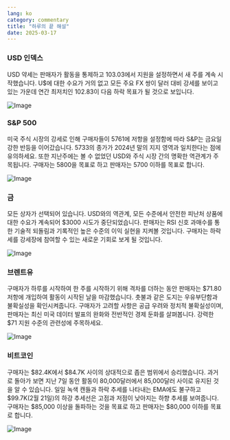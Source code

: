 ```yaml
---
lang: ko
category: commentary
title: "하루의 끝 해설"
date: 2025-03-17
---
```


### USD 인덱스

USD 약세는 판매자가 활동을 통제하고 103.03에서 지원을 설정하면서 새 주를 계속 시작했습니다. U$에 대한 수요가 거의 없고 모든 주요 FX 쌍이 달러 대비 강세를 보이고 있는 가운데 연간 최저치인 102.83이 다음 하락 목표가 될 것으로 보입니다. 

![Image](https://markleighedu.github.io/img/Mar-2025/17-Mar-2025/usdindex.jpg)

### S&P 500

미국 주식 시장의 강세로 인해 구매자들이 5761에 저항을 설정함에 따라 S&P는 금요일 강한 반등을 이어갔습니다. 5733의 종가가 2024년 말의 지지 영역과 일치한다는 점에 유의하세요. 또한 지난주에는 볼 수 없었던 USD와 주식 시장 간의 명확한 역관계가 주목됩니다. 구매자는 5800을 목표로 하고 판매자는 5700 이하를 목표로 합니다.

![Image](https://markleighedu.github.io/img/Mar-2025/17-Mar-2025/sp500.jpg)

### 금

모든 상자가 선택되어 있습니다. USD와의 역관계, 모든 수준에서 안전한 피난처 상품에 대한 수요가 계속되어 $3000 시도가 중단되었습니다. 판매자는 RSI 신호 과매수를 통한 기술적 되돌림과 기록적인 높은 수준의 이익 실현을 지켜볼 것입니다. 구매자는 하락세를 강세장에 참여할 수 있는 새로운 기회로 보게 될 것입니다.  

![Image](https://markleighedu.github.io/img/Mar-2025/17-Mar-2025/gold.jpg)

### 브렌트유

구매자가 하루를 시작하여 한 주를 시작하기 위해 격차를 더하는 동안 판매자는 $71.80 저항에 개입하여 활동이 시작된 날을 마감했습니다. 촛불과 같은 도지는 우유부단함과 불확실성을 확인시켜줍니다. 구매자가 고려할 사항은 공급 우려와 정치적 불확실성이며, 판매자는 최신 미국 데이터 발표의 완화와 전반적인 경제 둔화를 살펴봅니다. 강력한 $71 지원 수준의 관련성에 주목하세요.

![Image](https://markleighedu.github.io/img/Mar-2025/17-Mar-2025/brentoil.jpg)

### 비트코인

구매자는 $82.4K에서 $84.7K 사이의 상대적으로 좁은 범위에서 승리했습니다. 과거로 돌아가 보면 지난 7일 동안 활동이 80,000달러에서 85,000달러 사이로 유지된 것을 알 수 있습니다. 일일 녹색 캔들과 하락 추세를 나타내는 EMA에도 불구하고 $99.7K(2월 21일)의 하강 추세선은 고점과 저점이 낮아지는 하향 추세를 보여줍니다. 구매자는 $85,000 이상을 돌파하는 것을 목표로 하고 판매자는 $80,000 이하를 목표로 합니다.

![Image](https://markleighedu.github.io/img/Mar-2025/17-Mar-2025/bitcoin.jpg)

